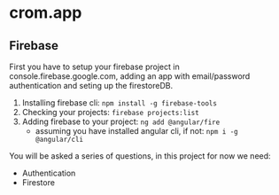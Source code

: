 # crom.app 

## Firebase

First you have to setup your firebase project in console.firebase.google.com, adding an app with email/password authentication and seting up the firestoreDB.

1. Installing firebase cli: `npm install -g firebase-tools`
2. Checking your projects: `firebase projects:list`  
3. Adding firebase to your project: `ng add @angular/fire`  
   - assuming you have installed angular cli, if not:  `npm i -g @angular/cli`

You will be asked a series of questions, in this project for now we need:  
- Authentication
- Firestore

